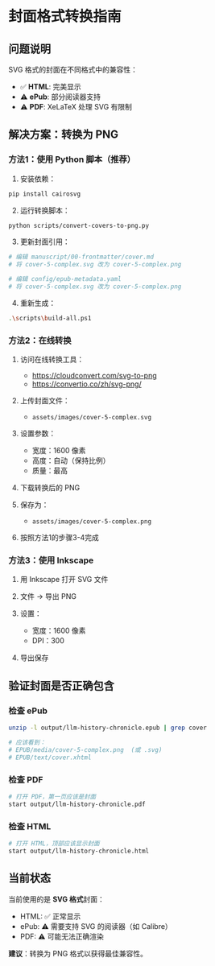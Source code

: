 # 封面格式转换指南

## 问题说明

SVG 格式的封面在不同格式中的兼容性：
- ✅ **HTML**: 完美显示
- ⚠️ **ePub**: 部分阅读器支持
- ⚠️ **PDF**: XeLaTeX 处理 SVG 有限制

## 解决方案：转换为 PNG

### 方法1：使用 Python 脚本（推荐）

1. 安装依赖：
```bash
pip install cairosvg
```

2. 运行转换脚本：
```bash
python scripts/convert-covers-to-png.py
```

3. 更新封面引用：
```bash
# 编辑 manuscript/00-frontmatter/cover.md
# 将 cover-5-complex.svg 改为 cover-5-complex.png

# 编辑 config/epub-metadata.yaml
# 将 cover-5-complex.svg 改为 cover-5-complex.png
```

4. 重新生成：
```bash
.\scripts\build-all.ps1
```

### 方法2：在线转换

1. 访问在线转换工具：
   - https://cloudconvert.com/svg-to-png
   - https://convertio.co/zh/svg-png/

2. 上传封面文件：
   - `assets/images/cover-5-complex.svg`

3. 设置参数：
   - 宽度：1600 像素
   - 高度：自动（保持比例）
   - 质量：最高

4. 下载转换后的 PNG

5. 保存为：
   - `assets/images/cover-5-complex.png`

6. 按照方法1的步骤3-4完成

### 方法3：使用 Inkscape

1. 用 Inkscape 打开 SVG 文件

2. 文件 → 导出 PNG

3. 设置：
   - 宽度：1600 像素
   - DPI：300

4. 导出保存

## 验证封面是否正确包含

### 检查 ePub
```bash
unzip -l output/llm-history-chronicle.epub | grep cover

# 应该看到：
# EPUB/media/cover-5-complex.png  (或 .svg)
# EPUB/text/cover.xhtml
```

### 检查 PDF
```bash
# 打开 PDF，第一页应该是封面
start output/llm-history-chronicle.pdf
```

### 检查 HTML
```bash
# 打开 HTML，顶部应该显示封面
start output/llm-history-chronicle.html
```

## 当前状态

当前使用的是 **SVG 格式**封面：
- HTML: ✅ 正常显示
- ePub: ⚠️ 需要支持 SVG 的阅读器（如 Calibre）
- PDF: ⚠️ 可能无法正确渲染

**建议**：转换为 PNG 格式以获得最佳兼容性。

